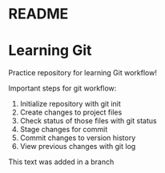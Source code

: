 # README 
# Learning Git 

Practice repository for learning Git workflow!

Important steps for git workflow:

1. Initialize repository with git init
2. Create changes to project files 
3. Check status of those files with git status
4. Stage changes for commit
5. Commit changes to version history
6. View previous changes with git log

This text was added in a branch